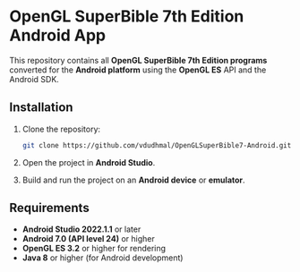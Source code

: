 # OpenGL SuperBible 7th Edition Android App

This repository contains all **OpenGL SuperBible 7th Edition programs** converted for the **Android platform** using the **OpenGL ES** API and the Android SDK.

## Installation

1. Clone the repository:
    ```bash
    git clone https://github.com/vdudhmal/OpenGLSuperBible7-Android.git
    ```

2. Open the project in **Android Studio**.

3. Build and run the project on an **Android device** or **emulator**.

## Requirements

- **Android Studio 2022.1.1** or later
- **Android 7.0 (API level 24)** or higher
- **OpenGL ES 3.2** or higher for rendering
- **Java 8** or higher (for Android development)
